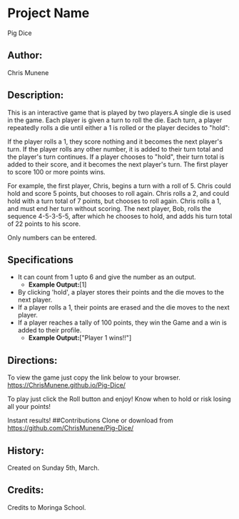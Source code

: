# Project Name
Pig Dice
## Author:
Chris Munene
## Description:
This is an interactive game that is played by two players.A single die is used in the game. Each player is given a turn to roll the die.
Each turn, a player repeatedly rolls a die until either a 1 is rolled or the player decides to "hold":

If the player rolls a 1, they score nothing and it becomes the next player's turn.
If the player rolls any other number, it is added to their turn total and the player's turn continues.
If a player chooses to "hold", their turn total is added to their score, and it becomes the next player's turn.
The first player to score 100 or more points wins.

For example, the first player, Chris, begins a turn with a roll of 5. Chris could hold and score 5 points, but chooses to roll again. 
Chris rolls a 2, and could hold with a turn total of 7 points, but chooses to roll again. 
Chris rolls a 1, and must end her turn without scoring. 
The next player, Bob, rolls the sequence 4-5-3-5-5, after which he chooses to hold, and adds his turn total of 22 points to his score.

Only numbers can be entered.
## Specifications
  * It can count from 1 upto 6 and give the number as an output.
     * **Example Output:**[1]
  * By clicking 'hold', a player stores their points and the die moves to the next player.
  * If a player rolls a 1, their points are erased and the die moves to the next player.
  * If a player reaches a tally of 100 points, they win the Game and a win is added to their profile.
      * **Example Output:**["Player 1 wins!!"]
    
## Directions:
To view the game just copy the link below to your browser. https://ChrisMunene.github.io/Pig-Dice/

To play just click the Roll button and enjoy! Know when to hold or risk losing all your points!

Instant results!
##Contributions
Clone or download from https://github.com/ChrisMunene/Pig-Dice/

## History:
Created on Sunday 5th, March.
## Credits:
Credits to Moringa School.

